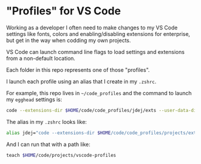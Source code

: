 # "Profiles" for VS Code

Working as a developer I often need to make changes to my VS Code settings like fonts, colors and enabling/disabling extensions for enterprise, but get in the way when codding my own projects.

VS Code can launch command line flags to load settings and extensions from a non-default location.

Each folder in this repo represents one of those "profiles".

I launch each profile using an alias that I create in my `.zshrc`.

For example, this repo lives in `~/code_profiles` and the command to launch my `egghead` settings is:

```sh
code --extensions-dir $HOME/code/code_profiles/jdej/exts --user-data-dir $HOME/code/code_profiles/jdej/data
```

The alias in my `.zshrc` looks like:

```sh
alias jdej="code --extensions-dir $HOME/code/code_profiles/projects/exts --user-data-dir $HOME/code/code_profiles/projects/data"
```

And I can run that with a path like:

```sh
teach $HOME/code/projects/vscode-profiles
```
